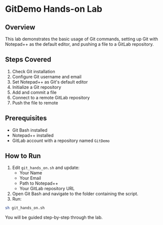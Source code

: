 # GitDemo Hands-on Lab

## Overview
This lab demonstrates the basic usage of Git commands, setting up Git with Notepad++ as the default editor, and pushing a file to a GitLab repository.

## Steps Covered
1. Check Git installation
2. Configure Git username and email
3. Set Notepad++ as Git's default editor
4. Initialize a Git repository
5. Add and commit a file
6. Connect to a remote GitLab repository
7. Push the file to remote

## Prerequisites
- Git Bash installed
- Notepad++ installed
- GitLab account with a repository named `GitDemo`

## How to Run
1. Edit `git_hands_on.sh` and update:
   - Your Name
   - Your Email
   - Path to Notepad++
   - Your GitLab repository URL
2. Open Git Bash and navigate to the folder containing the script.
3. Run:
```bash
sh git_hands_on.sh
```

You will be guided step-by-step through the lab.
